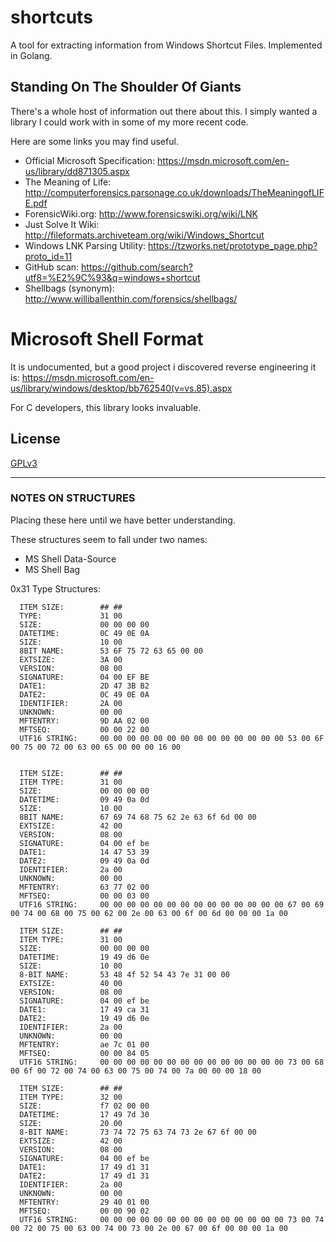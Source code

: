 # shortcuts

A tool for extracting information from Windows Shortcut Files. 
Implemented in Golang.

## Standing On The Shoulder Of Giants

There's a whole host of information out there about this. I simply
wanted a library I could work with in some of my more recent code. 

Here are some links you may find useful. 

- Official Microsoft Specification: https://msdn.microsoft.com/en-us/library/dd871305.aspx 
- The Meaning of Life: http://computerforensics.parsonage.co.uk/downloads/TheMeaningofLIFE.pdf 
- ForensicWiki.org: http://www.forensicswiki.org/wiki/LNK 
- Just Solve It Wiki: http://fileformats.archiveteam.org/wiki/Windows_Shortcut 
- Windows LNK Parsing Utility: https://tzworks.net/prototype_page.php?proto_id=11 
- GitHub scan: https://github.com/search?utf8=%E2%9C%93&q=windows+shortcut
- Shellbags (synonym): http://www.williballenthin.com/forensics/shellbags/ 

# Microsoft Shell Format

It is undocumented, but a good project i discovered reverse engineering it is: 
https://msdn.microsoft.com/en-us/library/windows/desktop/bb762540(v=vs.85).aspx

For C developers, this library looks invaluable.

## License

[GPLv3](https://github.com/exponential-decay/shortcutz/blob/master/LICENSE)

---

### NOTES ON STRUCTURES

Placing these here until we have better understanding. 

These structures seem to fall under two names:

* MS Shell Data-Source
* MS Shell Bag

0x31 Type Structures:

      ITEM SIZE:        ## ##
      TYPE:             31 00
      SIZE:             00 00 00 00
      DATETIME:         0C 49 0E 0A 
      SIZE:             10 00 
      8BIT NAME:        53 6F 75 72 63 65 00 00 
      EXTSIZE:          3A 00 
      VERSION:          08 00 
      SIGNATURE:        04 00 EF BE 
      DATE1:            2D 47 3B B2 
      DATE2:            0C 49 0E 0A 
      IDENTIFIER:       2A 00 
      UNKNOWN:          00 00 
      MFTENTRY:         9D AA 02 00 
      MFTSEQ:           00 00 22 00 
      UTF16 STRING:     00 00 00 00 00 00 00 00 00 00 00 00 00 00 53 00 6F 00 75 00 72 00 63 00 65 00 00 00 16 00


      ITEM SIZE:        ## ##
      ITEM TYPE:        31 00
      SIZE:             00 00 00 00 
      DATETIME:         09 49 0a 0d 
      SIZE:             10 00 
      8BIT NAME:        67 69 74 68 75 62 2e 63 6f 6d 00 00 
      EXTSIZE:          42 00 
      VERSION:          08 00 
      SIGNATURE:        04 00 ef be 
      DATE1:            14 47 53 39 
      DATE2:            09 49 0a 0d 
      IDENTIFIER:       2a 00 
      UNKNOWN:          00 00 
      MFTENTRY:         63 77 02 00 
      MFTSEQ:           00 00 03 00 
      UTF16 STRING:     00 00 00 00 00 00 00 00 00 00 00 00 00 00 67 00 69 00 74 00 68 00 75 00 62 00 2e 00 63 00 6f 00 6d 00 00 00 1a 00

      ITEM SIZE:        ## ##
      ITEM TYPE:        31 00 
      SIZE:             00 00 00 00 
      DATETIME:         19 49 d6 0e 
      SIZE:             10 00 
      8-BIT NAME:       53 48 4f 52 54 43 7e 31 00 00
      EXTSIZE:          40 00 
      VERSION:          08 00 
      SIGNATURE:        04 00 ef be 
      DATE1:            17 49 ca 31 
      DATE2:            19 49 d6 0e 
      IDENTIFIER:       2a 00 
      UNKNOWN:          00 00 
      MFTENTRY:         ae 7c 01 00 
      MFTSEQ:           00 00 84 05 
      UTF16 STRING:     00 00 00 00 00 00 00 00 00 00 00 00 00 00 73 00 68 00 6f 00 72 00 74 00 63 00 75 00 74 00 7a 00 00 00 18 00

      ITEM SIZE:        ## ##
      ITEM TYPE:        32 00 
      SIZE:             f7 02 00 00 
      DATETIME:         17 49 7d 30 
      SIZE:             20 00 
      8-BIT NAME:       73 74 72 75 63 74 73 2e 67 6f 00 00 
      EXTSIZE:          42 00 
      VERSION:          08 00 
      SIGNATURE:        04 00 ef be 
      DATE1:            17 49 d1 31 
      DATE2:            17 49 d1 31
      IDENTIFIER:       2a 00 
      UNKNOWN:          00 00 
      MFTENTRY:         29 40 01 00 
      MFTSEQ:           00 00 90 02
      UTF16 STRING:     00 00 00 00 00 00 00 00 00 00 00 00 00 00 73 00 74 00 72 00 75 00 63 00 74 00 73 00 2e 00 67 00 6f 00 00 00 1a 00
